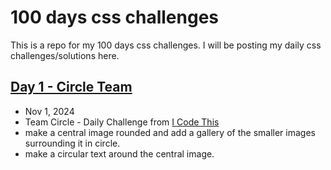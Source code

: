 # 100 days css challenges

This is a repo for my 100 days css challenges. I will be posting my daily css challenges/solutions here.

## [Day 1 - Circle Team](./00-circle-team/README.md)
- Nov 1, 2024
- Team Circle - Daily Challenge from [I Code This](https://icodethis.com/)
- make a central image rounded and add a gallery of the smaller images surrounding it in circle.
- make a circular text around the central image.
